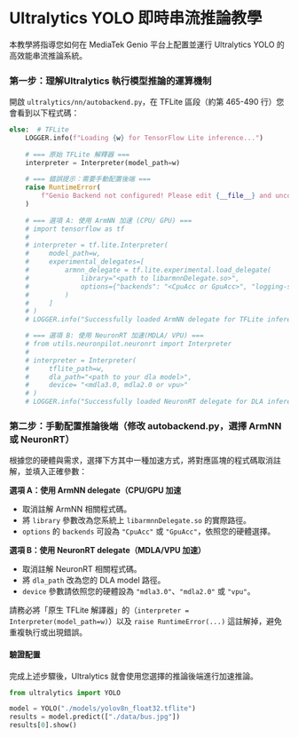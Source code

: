 # Ultralytics YOLO 即時串流推論教學

本教學將指導您如何在 MediaTek Genio 平台上配置並運行 Ultralytics YOLO 的高效能串流推論系統。

### 第一步：理解Ultralytics 執行模型推論的運算機制

開啟 `ultralytics/nn/autobackend.py`，在 TFLite 區段（約第 465-490 行）您會看到以下程式碼：

```python
else:  # TFLite
    LOGGER.info(f"Loading {w} for TensorFlow Lite inference...")
    
    # === 原始 TFLite 解釋器 ===
    interpreter = Interpreter(model_path=w)
    
    # === 錯誤提示：需要手動配置後端 ===
    raise RuntimeError(
        f"Genio Backend not configured! Please edit {__file__} and uncomment one of the backend options above. Please see the tutorial at docs/ultralytics_streaming_tutorial.md for detailed instructions."
    )
    
    # === 選項 A: 使用 ArmNN 加速 (CPU/ GPU) ===
    # import tensorflow as tf
    #
    # interpreter = tf.lite.Interpreter(
    #     model_path=w,
    #     experimental_delegates=[
    #         armnn_delegate = tf.lite.experimental.load_delegate(
    #             library="<path to libarmnnDelegate.so>",
    #             options={"backends": "<CpuAcc or GpuAcc>", "logging-severity": "fatal"}
    #         )
    #     ]
    # )
    # LOGGER.info("Successfully loaded ArmNN delegate for TFLite inference")

    # === 選項 B: 使用 NeuronRT 加速(MDLA/ VPU) ===
    # from utils.neuronpilot.neuronrt import Interpreter
    # 
    # interpreter = Interpreter(
    #     tflite_path=w, 
    #     dla_path="<path to your dla model>",       
    #     device= "<mdla3.0, mdla2.0 or vpu>"
    # )
    # LOGGER.info("Successfully loaded NeuronRT delegate for DLA inference")
```

### 第二步：手動配置推論後端（修改 autobackend.py，選擇 ArmNN 或 NeuronRT）

根據您的硬體與需求，選擇下方其中一種加速方式，將對應區塊的程式碼取消註解，並填入正確參數：

**選項 A：使用 ArmNN delegate（CPU/GPU 加速**

- 取消註解 ArmNN 相關程式碼。
- 將 `library` 參數改為您系統上 `libarmnnDelegate.so` 的實際路徑。
- `options` 的 `backends` 可設為 `"CpuAcc"` 或 `"GpuAcc"`，依照您的硬體選擇。

**選項 B：使用 NeuronRT delegate（MDLA/VPU 加速）**

- 取消註解 NeuronRT 相關程式碼。
- 將 `dla_path` 改為您的 DLA model 路徑。
- `device` 參數請依照您的硬體設為 `"mdla3.0"`、`"mdla2.0"` 或 `"vpu"`。

請務必將「原生 TFLite 解譯器」的（`interpreter = Interpreter(model_path=w)`）以及 `raise RuntimeError(...)` 這註解掉，避免重複執行或出現錯誤。

#### 驗證配置

完成上述步驟後，Ultralytics 就會使用您選擇的推論後端進行加速推論。

```python
from ultralytics import YOLO

model = YOLO("./models/yolov8n_float32.tflite")
results = model.predict(["./data/bus.jpg"])
results[0].show()
```

